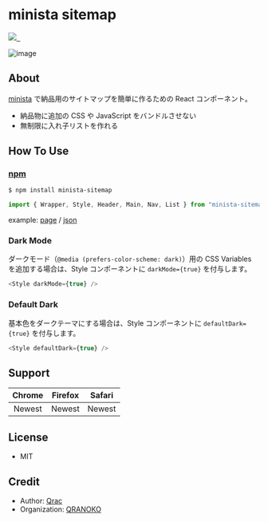 # minista sitemap

<p>
  <a aria-label="Made by QRANOKO" href="https://qranoko.jp">
    <img src="https://img.shields.io/badge/MADE%20BY%20QRANOKO-212121.svg?style=for-the-badge&labelColor=212121">
  </a>
  <a aria-label="NPM version" href="https://www.npmjs.com/package/minista-sitemap">
    <img alt="" src="https://img.shields.io/npm/v/minista-sitemap.svg?style=for-the-badge&labelColor=212121">
  </a>
  <a aria-label="License" href="https://github.com/qrac/minista-sitemap/blob/master/LICENSE">
    <img alt="" src="https://img.shields.io/npm/l/minista-sitemap.svg?style=for-the-badge&labelColor=212121">
  </a>
</p>

![image](https://i.gyazo.com/3346e4804e9655416a6e3ed0af6f94b6.png)

## About

[minista](https://github.com/qrac/minista) で納品用のサイトマップを簡単に作るための React コンポーネント。

- 納品物に追加の CSS や JavaScript をバンドルさせない
- 無制限に入れ子リストを作れる

## How To Use

### [npm](https://www.npmjs.com/package/minista-sitemap)

```bash
$ npm install minista-sitemap
```

```js
import { Wrapper, Style, Header, Main, Nav, List } from "minista-sitemap"
```

example: [page](https://github.com/qrac/minista-sitemap/blob/main/test/src/pages/index.js) / [json](https://github.com/qrac/minista-sitemap/blob/main/test/project.json)

### Dark Mode

ダークモード（`@media (prefers-color-scheme: dark)`）用の CSS Variables を追加する場合は、Style コンポーネントに `darkMode={true}` を付与します。

```js
<Style darkMode={true} />
```

### Default Dark

基本色をダークテーマにする場合は、Style コンポーネントに `defaultDark={true}` を付与します。

```js
<Style defaultDark={true} />
```

## Support

| Chrome | Firefox | Safari |
| :----: | :-----: | :----: |
| Newest | Newest  | Newest |

## License

- MIT

## Credit

- Author: [Qrac](https://qrac.jp)
- Organization: [QRANOKO](https://qranoko.jp)
